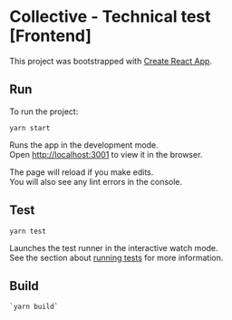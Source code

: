 # Collective - Technical test [Frontend]

This project was bootstrapped with [Create React App](https://github.com/facebook/create-react-app).

## Run

To run the project:

```shell
yarn start
```

Runs the app in the development mode.\
Open [http://localhost:3001](http://localhost:3001) to view it in the browser.

The page will reload if you make edits.\
You will also see any lint errors in the console.

## Test

```shell
yarn test
```

Launches the test runner in the interactive watch mode.\
See the section about [running tests](https://facebook.github.io/create-react-app/docs/running-tests) for more
information.

## Build

```shell
`yarn build`
```
